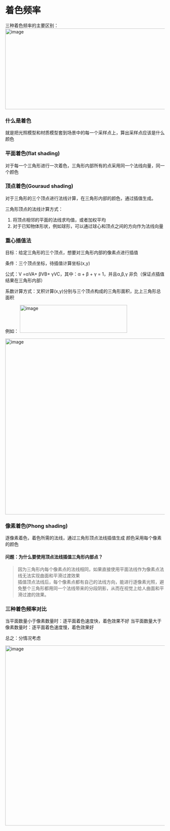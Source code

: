 # 着色频率

三种着色频率的主要区别：
<img width="756" height="255" alt="image" src="https://github.com/user-attachments/assets/7d6e0d15-411c-466b-8e58-c26693d1cf01" />

### 什么是着色

就是把光照模型和材质模型套到场景中的每一个采样点上，算出采样点应该是什么颜色

### 平面着色(flat shading)

对于每一个三角形进行一次着色，三角形内部所有的点采用同一个法线向量，同一个颜色

### 顶点着色(Gouraud shading)

对于三角形的三个顶点进行法线计算，在三角形内部的颜色，通过插值生成。

三角形顶点的法线计算方式：
1. 将顶点相邻的平面的法线求均值，或者加权平均
2. 对于已知物体形状，例如球形，可以通过球心和顶点之间的方向作为法线向量

### 重心插值法

目标：给定三角形的三个顶点，想要对三角形内部的像素点进行插值

条件：三个顶点坐标，待插值计算坐标(x,y)

公式：V =αVA+ βVB+ γVC，其中：α + β + γ = 1，并且α,β,γ 非负（保证点插值结果在三角形内部）

系数计算方式：叉积计算(x,y)分别与三个顶点构成的三角形面积，比上三角形总面积

例如：
<img width="339" height="88" alt="image" src="https://github.com/user-attachments/assets/08f8ed24-0ee2-48a3-b925-85439aae2ed5" />


<img width="876" height="555" alt="image" src="https://github.com/user-attachments/assets/4a3bc5ff-9bae-4ec7-9cfe-01bc854347d5" />



### 像素着色(Phong shading)

逐像素着色，着色所需的法线，通过三角形顶点法线插值生成
颜色采用每个像素的颜色

#### 问题：为什么要使用顶点法线插值三角形内部点？

> 因为三角形内每个像素点的法线相同，如果直接使用平面法线作为像素点法线无法实现曲面和平滑过渡效果 \
> 插值顶点法线后，每个像素点都有自己的法线方向，能进行逐像素光照，避免整个三角形都用同一个法线带来的分段阴影，从而在视觉上给人曲面和平滑过渡的效果。

### 三种着色频率对比

当平面数量小于像素数量时：逐平面着色速度快，着色效果不好
当平面数量大于像素数量时：逐平面着色速度慢，着色效果好

总之：分情况考虑

<img width="767" height="568" alt="image" src="https://github.com/user-attachments/assets/40a7a89d-8191-429c-a042-e35d7adb01d1" />
